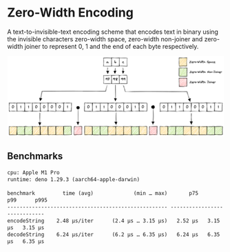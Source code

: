 # Zero-Width Encoding

A text-to-invisible-text encoding scheme that encodes text in binary using the
invisible characters zero-width space, zero-width non-joiner and zero-width
joiner to represent 0, 1 and the end of each byte respectively.

![zero-width encoding diagram](images/zero-width-encoding.png)

## Benchmarks

```
cpu: Apple M1 Pro
runtime: deno 1.29.3 (aarch64-apple-darwin)

benchmark         time (avg)             (min … max)       p75       p99      p995
---------------------------------------------------- -----------------------------
encodeString    2.48 µs/iter      (2.4 µs … 3.15 µs)   2.52 µs   3.15 µs   3.15 µs
decodeString    6.24 µs/iter      (6.2 µs … 6.35 µs)   6.24 µs   6.35 µs   6.35 µs
```

